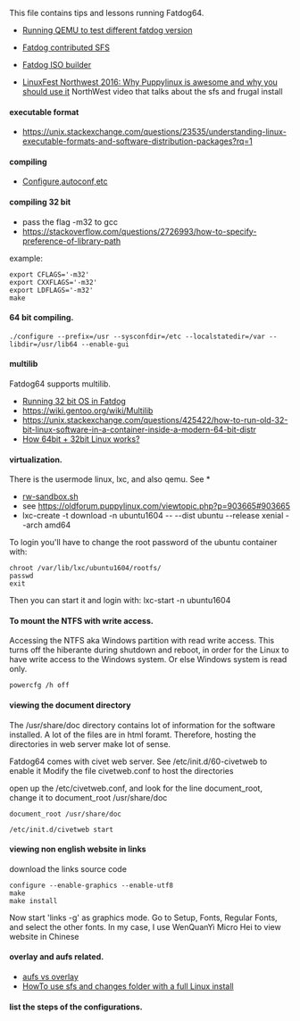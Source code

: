 This file contains tips and lessons running Fatdog64.

* [Running QEMU to test different fatdog version](http://www.murga-linux.com/puppy/viewtopic.php?t=93598&start=30)
* [Fatdog contributed SFS](http://murga-linux.com/puppy/viewtopic.php?p=794748#794748)  
* [Fatdog ISO builder](http://murga-linux.com/puppy/viewtopic.php?t=105329)          

* [LinuxFest Northwest 2016: Why Puppylinux is awesome and why you should use it](https://www.youtube.com/watch?v=jebMZpEmQlQ)  NorthWest video that talks about the sfs and frugal install

#### executable format
* https://unix.stackexchange.com/questions/23535/understanding-linux-executable-formats-and-software-distribution-packages?rq=1

#### compiling
* [Configure,autoconf,etc](https://thoughtbot.com/blog/the-magic-behind-configure-make-make-install)


#### compiling 32 bit
* pass the flag -m32 to gcc
* https://stackoverflow.com/questions/2726993/how-to-specify-preference-of-library-path

example:
```
export CFLAGS='-m32'
export CXXFLAGS='-m32'
export LDFLAGS='-m32'
make
```

#### 64 bit compiling.
```
./configure --prefix=/usr --sysconfdir=/etc --localstatedir=/var --libdir=/usr/lib64 --enable-gui
```

#### multilib 
Fatdog64 supports multilib.  
* [Running 32 bit OS in Fatdog](https://lightofdawn.org/wiki/wiki.cgi/RunSlackoInFatdog)
* https://wiki.gentoo.org/wiki/Multilib
* https://unix.stackexchange.com/questions/425422/how-to-run-old-32-bit-linux-software-in-a-container-inside-a-modern-64-bit-distr
* [How 64bit + 32bit Linux works?](https://oldforum.puppylinux.com/viewtopic.php?t=102072)

#### virtualization.
There is the usermode linux, lxc,  and also qemu. See
* 
* [rw-sandbox.sh](http://www.lightofdawn.org/blog/?viewDetailed=00022)
* see https://oldforum.puppylinux.com/viewtopic.php?p=903665#903665
* lxc-create -t download -n ubuntu1604 -- --dist ubuntu --release xenial --arch amd64

To login you'll have to change the root password of the ubuntu container with:

```
chroot /var/lib/lxc/ubuntu1604/rootfs/
passwd
exit
```

Then you can start it and login with:
lxc-start -n ubuntu1604


#### To mount the NTFS with write access.
Accessing the NTFS aka Windows partition with read write access.
This turns off the hiberante during shutdown and reboot, in order for the Linux to have write access to the Windows system.  Or else Windows system is read only.

```
powercfg /h off 
```

#### viewing the document directory
The /usr/share/doc directory contains lot of information for the software installed.  A lot of the files are in html foramt. Therefore, hosting the directories in web server make lot of sense.

Fatdog64 comes with civet web server. See /etc/init.d/60-civetweb to enable it
Modify the file civetweb.conf to host the directories

open up the /etc/civetweb.conf, and look for the line document_root, change it to document_root /usr/share/doc

```
document_root /usr/share/doc
```

```
/etc/init.d/civetweb start
```

#### viewing non english website in links
download the links source code

```
configure --enable-graphics --enable-utf8
make
make install
```

Now start 'links -g' as graphics mode.  Go to Setup, Fonts, Regular Fonts, and select the other fonts.  In my case, I use WenQuanYi Micro Hei to view website in Chinese

#### overlay and aufs related.
* [aufs vs overlay](https://forum.puppylinux.com/viewtopic.php?t=1910&start=10)
* [HowTo use sfs and changes folder with a full Linux install](https://oldforum.puppylinux.com/viewtopic.php?t=115915)


#### list the steps of the configurations.
